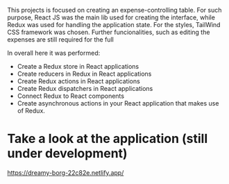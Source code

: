 This projects is focused on creating an expense-controlling table. For such purpose, React JS was the main lib used for creating the interface, while Redux was used for handling the application state. For the styles, TailWind CSS framework was chosen. Further funcionalities, such as editing the expenses are still required for the full 

In overall here it was performed:
   
* Create a Redux store in React applications
* Create reducers in Redux in React applications
* Create Redux actions in React applications
* Create Redux dispatchers in React applications
* Connect Redux to React components
* Create asynchronous actions in your React application that makes use of Redux.

# Take a look at the application (still under development)

https://dreamy-borg-22c82e.netlify.app/
